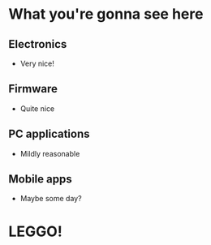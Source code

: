 # What you're gonna see here
## Electronics
- Very nice!
## Firmware
- Quite nice
## PC applications
- Mildly reasonable
## Mobile apps
- Maybe some day?
# LEGGO!
